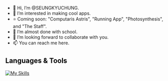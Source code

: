 - 👋 Hi, I’m @SEUNGKYUCHUNG.
- 👀 I’m interested in making cool apps.
- ⭐ Coming soon: "Computaris Astris", "Running App", "Photosynthesis", and "The Staff". 
- 🌱 I’m almost done with school. 
- 💞️ I’m looking forward to collaborate with you. 
- 📫 You can reach me here.
## <span style="color: black;" onmouseover="this.style.color='blue'" onmouseout="this.style.color='black'">Languages & Tools</span>

[![My Skills](https://skillicons.dev/icons?i=cpp,cs,python,java,azure,mysql,sqlite,docker,dotnet,visualstudio,vscode)](https://skillicons.dev)

